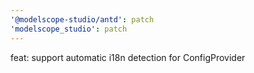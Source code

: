 ```yaml
---
'@modelscope-studio/antd': patch
'modelscope_studio': patch
---
```


feat: support automatic i18n detection for ConfigProvider
